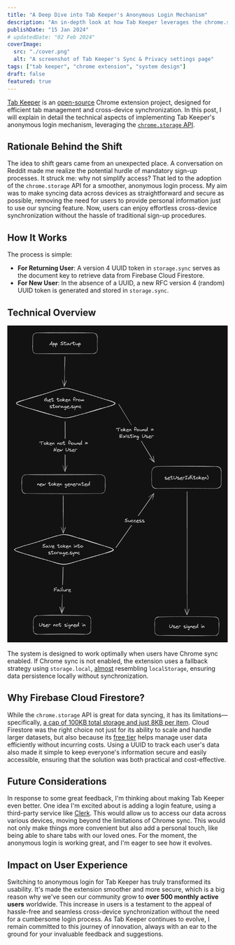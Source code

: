 ```yaml
---
title: "A Deep Dive into Tab Keeper's Anonymous Login Mechanism"
description: "An in-depth look at how Tab Keeper leverages the chrome.storage API for efficient and secure cross-device synchronization"
publishDate: "15 Jan 2024"
# updatedDate: "02 Feb 2024"
coverImage:
  src: "./cover.png"
  alt: "A screenshot of Tab Keeper's Sync & Privacy settings page"
tags: ["tab keeper", "chrome extension", "system design"]
draft: false
featured: true
---
```


[Tab Keeper](https://chromewebstore.google.com/detail/tab-keeper-chrome-tab-man/gpibgniomobngodpnikhheifblbpbbah?ref=portfolio) is an [open-source](https://github.com/justine-george/tab-keeper-react-chrome-extension) Chrome extension project, designed for efficient tab management and cross-device synchronization. In this post, I will explain in detail the technical aspects of implementing Tab Keeper's anonymous login mechanism, leveraging the [`chrome.storage` API](https://developer.chrome.com/docs/extensions/reference/api/storage).

## Rationale Behind the Shift

The idea to shift gears came from an unexpected place. A conversation on Reddit made me realize the potential hurdle of mandatory sign-up processes. It struck me: why not simplify access? That led to the adoption of the `chrome.storage` API for a smoother, anonymous login process. My aim was to make syncing data across devices as straightforward and secure as possible, removing the need for users to provide personal information just to use our syncing feature. Now, users can enjoy effortless cross-device synchronization without the hassle of traditional sign-up procedures.

## How It Works

The process is simple:

- **For Returning User**: A version 4 UUID token in `storage.sync` serves as the document key to retrieve data from Firebase Cloud Firestore.
- **For New User**: In the absence of a UUID, a new RFC version 4 (random) UUID token is generated and stored in `storage.sync`.

## Technical Overview

![Tab Keeper's Anonymous Login Flow](./figure-1-dark.png)

The system is designed to work optimally when users have Chrome sync enabled. If Chrome sync is not enabled, the extension uses a fallback strategy using `storage.local`, [almost](https://developer.chrome.com/docs/extensions/reference/api/storage#storage_areas) resembling `localStorage`, ensuring data persistence locally without synchronization.

## Why Firebase Cloud Firestore?

While the `chrome.storage` API is great for data syncing, it has its limitations—specifically, [a cap of 100KB total storage and just 8KB per item](https://developer.chrome.com/docs/extensions/reference/api/storage#storage_areas). Cloud Firestore was the right choice not just for its ability to scale and handle larger datasets, but also because its [free tier](https://firebase.google.com/pricing) helps manage user data efficiently without incurring costs. Using a UUID to track each user's data also made it simple to keep everyone's information secure and easily accessible, ensuring that the solution was both practical and cost-effective.

## Future Considerations

In response to some great feedback, I'm thinking about making Tab Keeper even better. One idea I'm excited about is adding a login feature, using a third-party service like [Clerk](https://clerk.com/). This would allow us to access our data across various devices, moving beyond the limitations of Chrome sync. This would not only make things more convenient but also add a personal touch, like being able to share tabs with our loved ones. For the moment, the anonymous login is working great, and I'm eager to see how it evolves.

## Impact on User Experience

Switching to anonymous login for Tab Keeper has truly transformed its usability. It's made the extension smoother and more secure, which is a big reason why we've seen our community grow to **over 500 monthly active users** worldwide. This increase in users is a testament to the appeal of hassle-free and seamless cross-device synchronization without the need for a cumbersome login process. As Tab Keeper continues to evolve, I remain committed to this journey of innovation, always with an ear to the ground for your invaluable feedback and suggestions.
